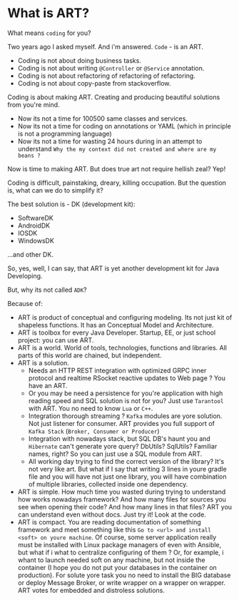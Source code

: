 # What is ART?

What means `coding` for you?

Two years ago I asked myself. And i'm answered. `Code` - is an ART.

* Coding is not about doing business tasks.
* Coding is not about writing `@Controller` or `@Service` annotation.
* Coding is not about refactoring of refactoring of refactoring.
* Coding is not about copy-paste from stackoverflow.

Coding is about making ART. Creating and producing beautiful solutions from you're mind.

* Now its not a time for 100500 same classes and services.
* Now its not a time for coding on annotations or YAML (which in principle is not a programming language)
* Now its not a time for wasting 24 hours during in an attempt to understand `Why the my context did not created and where are my beans ?`

Now is time to making ART. But does true art not require hellish zeal? Yep! 

Coding is difficult, painstaking, dreary, killing occupation. But the question is, what can we do to simplify it?

The best solution is - DK (development kit):

* SoftwareDK
* AndroidDK
* IOSDK
* WindowsDK

...and other DK.

So, yes, well, I can say, that ART is yet another development kit for Java Developing. 

But, why its not called `ADK`? 
      
Because of:

* ART is product of conceptual and configuring modeling. Its not just kit of shapeless functions. It has an Conceptual Model and Architecture.
* ART is toolbox for every Java Developer. Startup, EE, or just school project: you can use ART. 
* ART is a world. World of tools, technologies, functions and libraries. All parts of this world are chained, but independent.
* ART is a solution. 
    * Needs an HTTP REST integration with optimized GRPC inner protocol and realtime RSocket reactive updates to Web page ? You have an ART. 
    * Or you may be need a persistence for you're application with high reading speed and SQL solution is not for you? Just use `Tarantool` with ART. You no need to know `Lua` or `C++`. 
    * Integration thorough streaming ? `Kafka` modules are yore solution. Not just listener for consumer. ART provides you full support of `Kafka Stack` (`Broker, Consumer or Producer`)
    * Integration with nowadays stack, but SQL DB's haunt you and `Hibernate` can't generate yore query? DbUtils? SqlUtils? Familiar names, right? So you can just use a SQL module from ART.  
    * All working day trying to find the correct version of the library? It's not very like art. But what if I say that writing 3 lines in youre gradle file and you will have not just one library, you will have combination of multiple libraries, collected inside one dependency. 
* ART is simple. How much time you wasted during trying to understand how works nowadays framework? And how many files for sources you see when opening their code? And how many lines in that files? ART you can understand even without docs. Just try it! Look at the code.
* ART is compact. You are reading documentation of something framework and meet something like this `Go to <url> and install <soft> on youre machine`. Of course, some server application really must be installed with Linux package managers of even with Ansible, but what if i what to centralize configuring of them ? Or, for example, i whant to launch needed soft on any machine, but not inside the container (I hope you do not put your databases in the container on production). For solute yore task you no need to install the BIG database or deploy Message Broker, or write wrapper on a wrapper on wrapper. ART votes for embedded and distroless solutions.


